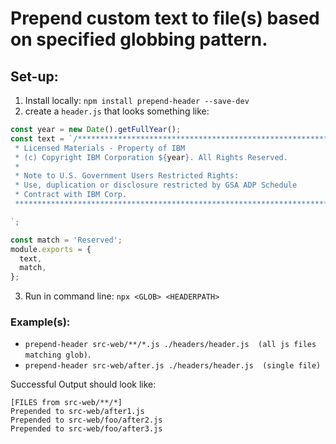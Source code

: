 # Prepend custom text to file(s) based on specified globbing pattern.

## Set-up:

1. Install locally: `npm install prepend-header --save-dev`
2. create a `header.js` that looks something like:
```js
const year = new Date().getFullYear();
const text = `/*******************************************************************************
 * Licensed Materials - Property of IBM
 * (c) Copyright IBM Corporation ${year}. All Rights Reserved.
 *
 * Note to U.S. Government Users Restricted Rights:
 * Use, duplication or disclosure restricted by GSA ADP Schedule
 * Contract with IBM Corp.
 *******************************************************************************/

`;

const match = 'Reserved';
module.exports = {
  text,
  match,
};

```
3. Run in command line: `npx <GLOB> <HEADERPATH>`

###  Example(s):
  - `prepend-header src-web/**/*.js ./headers/header.js  (all js files matching glob)`.
  - `prepend-header src-web/after.js ./headers/header.js  (single file)`

Successful Output should look like:
```
[FILES from src-web/**/*]
Prepended to src-web/after1.js
Prepended to src-web/foo/after2.js
Prepended to src-web/foo/after3.js
```

